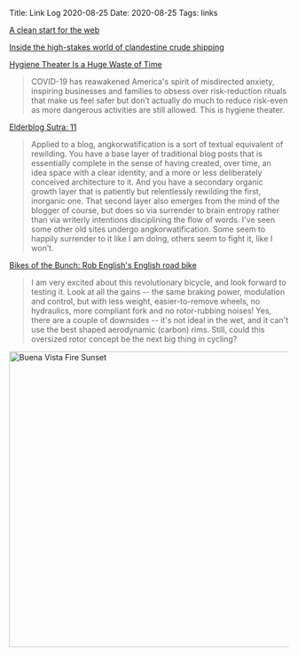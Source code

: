 Title: Link Log 2020-08-25
Date: 2020-08-25
Tags: links

[A clean start for the web](https://macwright.com/2020/08/22/clean-starts-for-the-web.html)

[Inside the high-stakes world of clandestine crude shipping](https://www.freightwaves.com/news/qa-inside-the-high-stakes-world-of-clandestine-crude-shipping/)

[Hygiene Theater Is a Huge Waste of Time](https://www.theatlantic.com/ideas/archive/2020/07/scourge-hygiene-theater/614599/)

> COVID-19 has reawakened America's spirit of misdirected anxiety, inspiring businesses and families to obsess over risk-reduction rituals that make us feel safer but don’t actually do much to reduce risk-even as more dangerous activities are still allowed. This is hygiene theater.

[Elderblog Sutra: 11](https://www.ribbonfarm.com/2020/07/30/elderblog-sutra-11/)

> Applied to a blog, angkorwatification is a sort of textual equivalent of rewilding. You have a base layer of traditional blog posts that is essentially complete in the sense of having created, over time, an idea space with a clear identity, and a more or less deliberately conceived architecture to it. And you have a secondary organic growth layer that is patiently but relentlessly rewilding the first, inorganic one. That second layer also emerges from the mind of the blogger of course, but does so via surrender to brain entropy rather than via writerly intentions disciplining the flow of words. I've seen some other old sites undergo angkorwatification. Some seem to happily surrender to it like I am doing, others seem to fight it, like I won’t.

[Bikes of the Bunch: Rob English's English road bike](https://cyclingtips.com/2020/08/bikes-of-the-bunch-rob-englishs-english-road-bike/)

> I am very excited about this revolutionary bicycle, and look forward to testing it. Look at all the gains -- the same braking power, modulation and control, but with less weight, easier-to-remove wheels, no hydraulics, more compliant fork and no rotor-rubbing noises! Yes, there are a couple of downsides -- it's not ideal in the wet, and it can't use the best shaped aerodynamic (carbon) rims. Still, could this oversized rotor concept be the next big thing in cycling?

<a href="https://www.flickr.com/photos/pigmonkey/50269727497/in/dateposted/" title="Buena Vista Fire Sunset"><img src="https://live.staticflickr.com/65535/50269727497_15dfd1ecf0_c.jpg" width="800" height="533" alt="Buena Vista Fire Sunset"></a>
